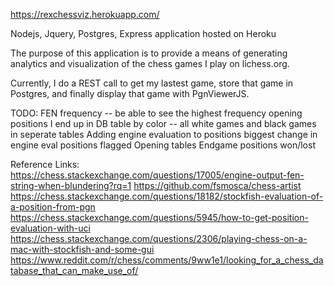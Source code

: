 https://rexchessviz.herokuapp.com/

Nodejs, Jquery, Postgres, Express application hosted on Heroku

The purpose of this application is to provide a means of generating analytics and visualization of the
chess games I play on lichess.org. 

Currently, I do a REST call to get my lastest game, store that game in Postgres, and finally display that game with PgnViewerJS. 

TODO: 
FEN frequency -- be able to see the highest frequency opening positions I end up in
DB table by color -- all white games and black games in seperate tables
Adding engine evaluation to positions
biggest change in engine eval positions flagged
Opening tables
Endgame positions won/lost


Reference Links: 
https://chess.stackexchange.com/questions/17005/engine-output-fen-string-when-blundering?rq=1
https://github.com/fsmosca/chess-artist
https://chess.stackexchange.com/questions/18182/stockfish-evaluation-of-a-position-from-pgn
https://chess.stackexchange.com/questions/5945/how-to-get-position-evaluation-with-uci
https://chess.stackexchange.com/questions/2306/playing-chess-on-a-mac-with-stockfish-and-some-gui
https://www.reddit.com/r/chess/comments/9ww1e1/looking_for_a_chess_database_that_can_make_use_of/
